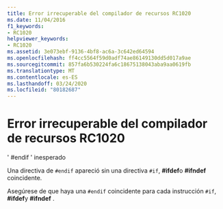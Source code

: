 ```yaml
---
title: Error irrecuperable del compilador de recursos RC1020
ms.date: 11/04/2016
f1_keywords:
- RC1020
helpviewer_keywords:
- RC1020
ms.assetid: 3e073ebf-9136-4bf8-ac6a-3c642ed64594
ms.openlocfilehash: ff4cc5564f59d0adf74ae86149130dd5d017a9ae
ms.sourcegitcommit: 857fa6b530224fa6c18675138043aba9aa0619fb
ms.translationtype: MT
ms.contentlocale: es-ES
ms.lasthandoff: 03/24/2020
ms.locfileid: "80182687"
---
```

# <a name="resource-compiler-fatal-error-rc1020"></a>Error irrecuperable del compilador de recursos RC1020

' #endif ' inesperado

Una directiva de `#endif` apareció sin una directiva `#if`, **#ifdef**o **#ifndef** coincidente.

Asegúrese de que haya una `#endif` coincidente para cada instrucción `#if`, **#ifdef**y **#ifndef** .
